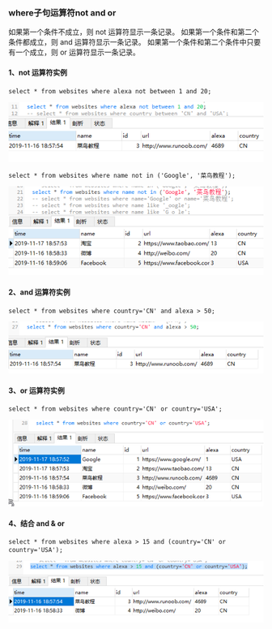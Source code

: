 ### where子句运算符not and or

如果第一个条件不成立，则 not 运算符显示一条记录。
如果第一个条件和第二个条件都成立，则 and 运算符显示一条记录。
如果第一个条件和第二个条件中只要有一个成立，则 or 运算符显示一条记录。

#### 1、not 运算符实例
```
select * from websites where alexa not between 1 and 20;
```
<img src='./img/select_where_betweenAnd-not.png' />

```
select * from websites where name not in ('Google', '菜鸟教程');
```
<img src='./img/select_where_in-not.png' />

#### 2、and 运算符实例
```
select * from websites where country='CN' and alexa > 50;
```
<img src='./img/select_where_and.png' />

#### 3、or 运算符实例
```
select * from websites where country='CN' or country='USA';
```
<img src='./img/select_where_or.png' />

#### 4、结合 and & or
```
select * from websites where alexa > 15 and (country='CN' or country='USA');
```
<img src='./img/select_where_and-or.png' />